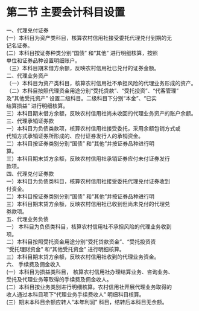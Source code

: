 # 第二节 主要会计科目设置

一、代理兑付证券<br />
      (一）本科目为资产类科目，核算农村信用社接受委托代理兑付到期的无<br />
      记名证券。<br />
      (二）本科目按证券种类分别“国债” 和“其他” 进行明细核算，按照<br />
      单位和证券品种设置明细账户。<br />
      （三）本科目期末借方余额，反映农村信用社已兑付的证券金额。<br />
      二、代理业务资产<br />
      （一）本科目为资产类科目，核算农村信用社不承担风险的代理业务形成的资产。<br />
      （二）本科目按照代理资金用途分别“受托贷款”、“受托投资”、“代客管理”<br />
      及“其他受托资产” 设置二级科目。二级科目下分别“本金”、“已实<br />
      结算损益” 进行明细核算。<br />
      三）本科目期末借方余额，反映农村信用社尚未收回的代理业务资产的账户余额。<br />
      三、代理承销证券款<br />
      一）本科目为负债类款项，核算农村信用社接受委托，采用余额包销方式或<br />
      代销方式承销证券所形成的、应付证券发行人的承销资金。<br />
      二）本科目按证券类别分别“国债” 和“其他”并按证券品种进行明<br />
      算。<br />
      三）本科目期末贷方余额，反映农村信用社承销证券应付未付证券发行<br />
      款项。<br />
      四、代理兑付证券款<br />
      一）本科目为负债类科目，核算农村信用社接受委托代理兑付证券收到<br />
      付资金。<br />
      二）本科目按证券类别分别“国债” 和“其他”并按证券品种进行明<br />
      三）本科目期末贷方余额，反映农村信用社已收到但尚未兑付的代理兑<br />
      劵款项。<br />
      五、代理业务负债<br />
      一） 本科目为负债类科目，核算农村信用社不承担风险的代理业务收到<br />
      项。<br />
      二）本科目按照受托资金用途分别“受托贷款资金”、“受托投资资<br />
      ‘‘受托理财资金” 和“其他受托资金” 进行明细核算。<br />
      三）本科目期末贷方余额，反映农村信用社收到的代理业务资金。<br />
      六、 手续费及佣金收入<br />
      (一）本科目为损益类科目， 核算农村信用社办理结算业务、咨询业务、<br />
      受托及代理业务等取得的手续费及佣金收人。<br />
      (二）本科目按业务类别进行明细核算。农村信用社开展代理业务取得的<br />
      收人通过本科目项下“代理业务手续费收人” 明细科目核算。<br />
      (三）期末本科目余额应转人“本年利润” 科目，结转后本科目无余额。